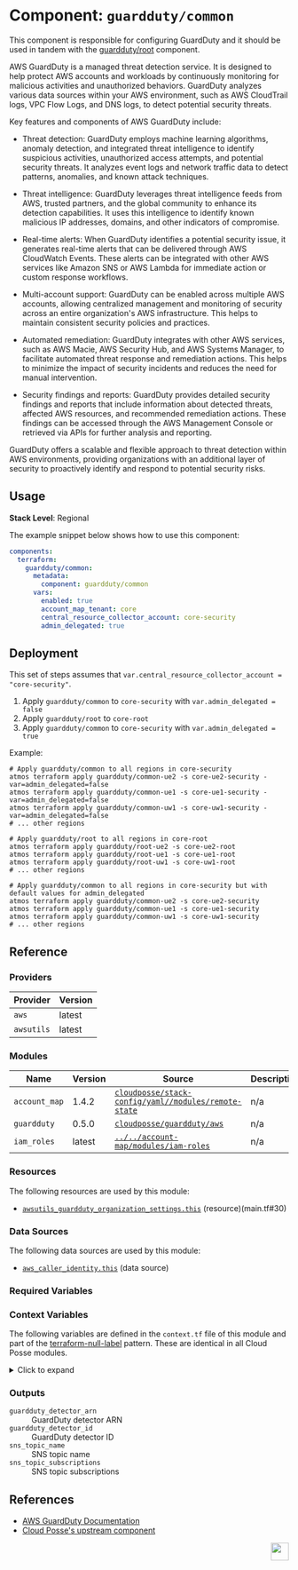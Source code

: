 # Component: `guardduty/common`

This component is responsible for configuring GuardDuty and it should be used in tandem with the [guardduty/root](../root) component.

AWS GuardDuty is a managed threat detection service. It is designed to help protect AWS accounts and workloads by continuously monitoring for malicious activities and unauthorized behaviors. GuardDuty analyzes various data sources within your AWS environment, such as AWS CloudTrail logs, VPC Flow Logs, and DNS logs, to detect potential security threats.

Key features and components of AWS GuardDuty include:

- Threat detection: GuardDuty employs machine learning algorithms, anomaly detection, and integrated threat intelligence to identify suspicious activities, unauthorized access attempts, and potential security threats. It analyzes event logs and network traffic data to detect patterns, anomalies, and known attack techniques.

- Threat intelligence: GuardDuty leverages threat intelligence feeds from AWS, trusted partners, and the global community to enhance its detection capabilities. It uses this intelligence to identify known malicious IP addresses, domains, and other indicators of compromise.

- Real-time alerts: When GuardDuty identifies a potential security issue, it generates real-time alerts that can be delivered through AWS CloudWatch Events. These alerts can be integrated with other AWS services like Amazon SNS or AWS Lambda for immediate action or custom response workflows.

- Multi-account support: GuardDuty can be enabled across multiple AWS accounts, allowing centralized management and monitoring of security across an entire organization's AWS infrastructure. This helps to maintain consistent security policies and practices.

- Automated remediation: GuardDuty integrates with other AWS services, such as AWS Macie, AWS Security Hub, and AWS Systems Manager, to facilitate automated threat response and remediation actions. This helps to minimize the impact of security incidents and reduces the need for manual intervention.

- Security findings and reports: GuardDuty provides detailed security findings and reports that include information about detected threats, affected AWS resources, and recommended remediation actions. These findings can be accessed through the AWS Management Console or retrieved via APIs for further analysis and reporting.

GuardDuty offers a scalable and flexible approach to threat detection within AWS environments, providing organizations with an additional layer of security to proactively identify and respond to potential security risks.

## Usage

**Stack Level**: Regional

The example snippet below shows how to use this component:

```yaml
components:
  terraform:
    guardduty/common:
      metadata:
        component: guardduty/common
      vars:
        enabled: true
        account_map_tenant: core
        central_resource_collector_account: core-security
        admin_delegated: true
```

## Deployment

This set of steps assumes that `var.central_resource_collector_account = "core-security"`.

1. Apply `guardduty/common` to `core-security` with `var.admin_delegated = false`
2. Apply `guardduty/root` to `core-root`
3. Apply `guardduty/common` to `core-security` with `var.admin_delegated = true`

Example:

```
# Apply guardduty/common to all regions in core-security
atmos terraform apply guardduty/common-ue2 -s core-ue2-security -var=admin_delegated=false
atmos terraform apply guardduty/common-ue1 -s core-ue1-security -var=admin_delegated=false
atmos terraform apply guardduty/common-uw1 -s core-uw1-security -var=admin_delegated=false
# ... other regions

# Apply guardduty/root to all regions in core-root
atmos terraform apply guardduty/root-ue2 -s core-ue2-root
atmos terraform apply guardduty/root-ue1 -s core-ue1-root
atmos terraform apply guardduty/root-uw1 -s core-uw1-root
# ... other regions

# Apply guardduty/common to all regions in core-security but with default values for admin_delegated
atmos terraform apply guardduty/common-ue2 -s core-ue2-security
atmos terraform apply guardduty/common-ue1 -s core-ue1-security
atmos terraform apply guardduty/common-uw1 -s core-uw1-security
# ... other regions
```

<!-- BEGINNING OF PRE-COMMIT-TERRAFORM DOCS HOOK -->


## Reference



### Providers

| Provider | Version |
| --- | --- |
| `aws` | latest |
| `awsutils` | latest |


### Modules

Name | Version | Source | Description
--- | --- | --- | ---
`account_map` | 1.4.2 | [`cloudposse/stack-config/yaml//modules/remote-state`](https://registry.terraform.io/modules/cloudposse/stack-config/yaml/modules/remote-state/1.4.2) | n/a
`guardduty` | 0.5.0 | [`cloudposse/guardduty/aws`](https://registry.terraform.io/modules/cloudposse/guardduty/aws/0.5.0) | n/a
`iam_roles` | latest | [`../../account-map/modules/iam-roles`](https://registry.terraform.io/modules/../../account-map/modules/iam-roles/) | n/a


### Resources

The following resources are used by this module:

  - [`awsutils_guardduty_organization_settings.this`](https://registry.terraform.io/providers/hashicorp/awsutils/latest/docs/resources/guardduty_organization_settings) (resource)(main.tf#30)

### Data Sources

The following data sources are used by this module:

  - [`aws_caller_identity.this`](https://registry.terraform.io/providers/hashicorp/aws/latest/docs/data-sources/caller_identity) (data source)

### Required Variables



### Context Variables

The following variables are defined in the `context.tf` file of this module and part of the [terraform-null-label](https://registry.terraform.io/modules/cloudposse/label/null) pattern. These are identical in all Cloud Posse modules.

<details>
<summary>Click to expand</summary>

</details>

### Outputs

<dl>
  <dt><code>guardduty_detector_arn</code></dt>
  <dd>
    GuardDuty detector ARN<br/>

  </dd>
  <dt><code>guardduty_detector_id</code></dt>
  <dd>
    GuardDuty detector ID<br/>

  </dd>
  <dt><code>sns_topic_name</code></dt>
  <dd>
    SNS topic name<br/>

  </dd>
  <dt><code>sns_topic_subscriptions</code></dt>
  <dd>
    SNS topic subscriptions<br/>

  </dd>
</dl>
<!-- END OF PRE-COMMIT-TERRAFORM DOCS HOOK -->

## References
* [AWS GuardDuty Documentation](https://aws.amazon.com/guardduty/)
* [Cloud Posse's upstream component](https://github.com/cloudposse/terraform-aws-components/tree/main/modules/guardduty/common/)

[<img src="https://cloudposse.com/logo-300x69.svg" height="32" align="right"/>](https://cpco.io/component)
